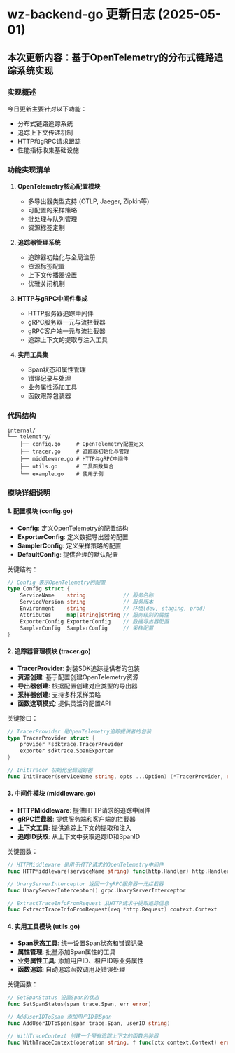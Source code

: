 # wz-backend-go 更新日志 (2025-05-01)

## 本次更新内容：基于OpenTelemetry的分布式链路追踪系统实现

### 实现概述

今日更新主要针对以下功能：

- 分布式链路追踪系统
- 追踪上下文传递机制
- HTTP和gRPC请求跟踪
- 性能指标收集基础设施

### 功能实现清单

1. **OpenTelemetry核心配置模块**
   
   - 多导出器类型支持 (OTLP, Jaeger, Zipkin等)
   - 可配置的采样策略
   - 批处理与队列管理
   - 资源标签定制

2. **追踪器管理系统**
   
   - 追踪器初始化与全局注册
   - 资源标签配置
   - 上下文传播器设置
   - 优雅关闭机制

3. **HTTP与gRPC中间件集成**
   
   - HTTP服务器追踪中间件
   - gRPC服务器一元与流拦截器
   - gRPC客户端一元与流拦截器
   - 追踪上下文的提取与注入工具

4. **实用工具集**
   
   - Span状态和属性管理
   - 错误记录与处理
   - 业务属性添加工具
   - 函数跟踪包装器

### 代码结构

```
internal/
└── telemetry/
    ├── config.go     # OpenTelemetry配置定义
    ├── tracer.go     # 追踪器初始化与管理
    ├── middleware.go # HTTP与gRPC中间件
    ├── utils.go      # 工具函数集合
    └── example.go    # 使用示例
```

### 模块详细说明

#### 1. 配置模块 (config.go)

- **Config**: 定义OpenTelemetry的配置结构
- **ExporterConfig**: 定义数据导出器的配置
- **SamplerConfig**: 定义采样策略的配置
- **DefaultConfig**: 提供合理的默认配置

关键结构：

```go
// Config 表示OpenTelemetry的配置
type Config struct {
    ServiceName    string            // 服务名称
    ServiceVersion string            // 服务版本
    Environment    string            // 环境(dev, staging, prod)
    Attributes     map[string]string // 服务级别的属性
    ExporterConfig ExporterConfig    // 数据导出器配置
    SamplerConfig  SamplerConfig     // 采样配置
}
```

#### 2. 追踪器管理模块 (tracer.go)

- **TracerProvider**: 封装SDK追踪提供者的包装
- **资源创建**: 基于配置创建OpenTelemetry资源
- **导出器创建**: 根据配置创建对应类型的导出器
- **采样器创建**: 支持多种采样策略
- **函数选项模式**: 提供灵活的配置API

关键接口：

```go
// TracerProvider 是OpenTelemetry追踪提供者的包装
type TracerProvider struct {
    provider *sdktrace.TracerProvider
    exporter sdktrace.SpanExporter
}

// InitTracer 初始化全局追踪器
func InitTracer(serviceName string, opts ...Option) (*TracerProvider, error)
```

#### 3. 中间件模块 (middleware.go)

- **HTTPMiddleware**: 提供HTTP请求的追踪中间件
- **gRPC拦截器**: 提供服务端和客户端的拦截器
- **上下文工具**: 提供追踪上下文的提取和注入
- **追踪ID获取**: 从上下文中获取追踪ID和SpanID

关键函数：

```go
// HTTPMiddleware 是用于HTTP请求的OpenTelemetry中间件
func HTTPMiddleware(serviceName string) func(http.Handler) http.Handler

// UnaryServerInterceptor 返回一个gRPC服务器一元拦截器
func UnaryServerInterceptor() grpc.UnaryServerInterceptor

// ExtractTraceInfoFromRequest 从HTTP请求中提取追踪信息
func ExtractTraceInfoFromRequest(req *http.Request) context.Context
```

#### 4. 实用工具模块 (utils.go)

- **Span状态工具**: 统一设置Span状态和错误记录
- **属性管理**: 批量添加Span属性的工具
- **业务属性工具**: 添加用户ID、租户ID等业务属性
- **函数追踪**: 自动追踪函数调用及错误处理

关键函数：

```go
// SetSpanStatus 设置Span的状态
func SetSpanStatus(span trace.Span, err error)

// AddUserIDToSpan 添加用户ID到Span
func AddUserIDToSpan(span trace.Span, userID string)

// WithTraceContext 创建一个带有追踪上下文的函数包装器
func WithTraceContext(operation string, f func(ctx context.Context) error) func(ctx context.Context) error
```


